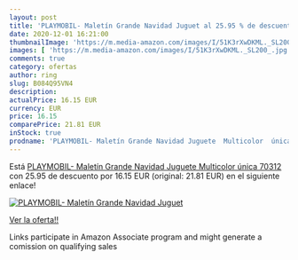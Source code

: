 ```yaml
---
layout: post
title: 'PLAYMOBIL- Maletín Grande Navidad Juguet al 25.95 % de descuento'
date: 2020-12-01 16:21:00
thumbnailImage: 'https://m.media-amazon.com/images/I/51K3rXwDKML._SL200_.jpg'
images: [ 'https://m.media-amazon.com/images/I/51K3rXwDKML._SL200_.jpg' ]
comments: true
category: ofertas
author: ring
slug: B084Q95VN4
description:
actualPrice: 16.15 EUR
currency: EUR
price: 16.15
comparePrice: 21.81 EUR
inStock: true
prodname: 'PLAYMOBIL- Maletín Grande Navidad Juguete  Multicolor  única  70312 '
---
```


Está [PLAYMOBIL- Maletín Grande Navidad Juguete  Multicolor  única  70312 ](https://www.amazon.es/dp/B084Q95VN4/?tag=tolees-21) con 25.95 de descuento por 16.15 EUR (original: 21.81 EUR) en el siguiente enlace!

[![PLAYMOBIL- Maletín Grande Navidad Juguet](https://m.media-amazon.com/images/I/51K3rXwDKML._SL200_.jpg)](https://www.amazon.es/dp/B084Q95VN4/?tag=tolees-21)

[Ver la oferta!!](https://www.amazon.es/dp/B084Q95VN4/?tag=tolees-21)

Links participate in Amazon Associate program and might generate a comission on qualifying sales


